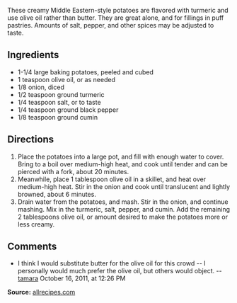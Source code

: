 <div id="wikitext">

These creamy Middle Eastern-style potatoes are flavored with turmeric
and use olive oil rather than butter. They are great alone, and for
fillings in puff pastries. Amounts of salt, pepper, and other spices may
be adjusted to taste.

<span id="ingredients"></span>

Ingredients
-----------

-   1-1/4 large baking potatoes, peeled and cubed
-   1 teaspoon olive oil, or as needed
-   1/8 onion, diced
-   1/2 teaspoon ground turmeric
-   1/4 teaspoon salt, or to taste
-   1/4 teaspoon ground black pepper
-   1/8 teaspoon ground cumin

<span id="directions"></span>

Directions
----------

1.  Place the potatoes into a large pot, and fill with enough water to
    cover. Bring to a boil over medium-high heat, and cook until tender
    and can be pierced with a fork, about 20 minutes.
2.  Meanwhile, place 1 tablespoon olive oil in a skillet, and heat over
    medium-high heat. Stir in the onion and cook until translucent and
    lightly browned, about 6 minutes.
3.  Drain water from the potatoes, and mash. Stir in the onion, and
    continue mashing. Mix in the turmeric, salt, pepper, and cumin. Add
    the remaining 2 tablespoons olive oil, or amount desired to make the
    potatoes more or less creamy.

<span id="comments"></span>

Comments
--------

-   I think I would substitute butter for the olive oil for this
    crowd -- I personally would much prefer the olive oil, but others
    would object. --
    [tamara](http://wiki.tamouse.org?n=Profiles.Tamara?action=print)
    October 16, 2011, at 12:26 PM

<span id="source"></span> **Source:**
[allrecipes.com](http://allrecipes.com/Recipe/Moroccan-Mashed-Potatoes/Detail.aspx)

<div class="vspace">

</div>

</div>
